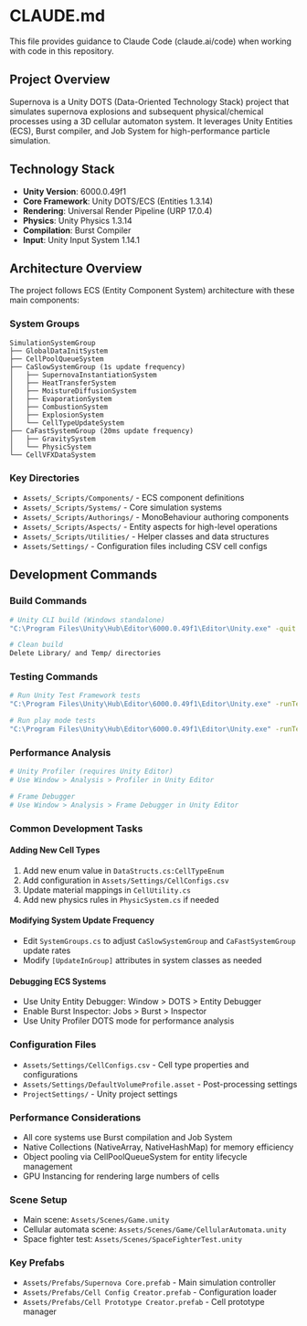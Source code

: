 # CLAUDE.md

This file provides guidance to Claude Code (claude.ai/code) when working with code in this repository.

## Project Overview

Supernova is a Unity DOTS (Data-Oriented Technology Stack) project that simulates supernova explosions and subsequent physical/chemical processes using a 3D cellular automaton system. It leverages Unity Entities (ECS), Burst compiler, and Job System for high-performance particle simulation.

## Technology Stack

- **Unity Version**: 6000.0.49f1
- **Core Framework**: Unity DOTS/ECS (Entities 1.3.14)
- **Rendering**: Universal Render Pipeline (URP 17.0.4)
- **Physics**: Unity Physics 1.3.14
- **Compilation**: Burst Compiler
- **Input**: Unity Input System 1.14.1

## Architecture Overview

The project follows ECS (Entity Component System) architecture with these main components:

### System Groups
```
SimulationSystemGroup
├── GlobalDataInitSystem
├── CellPoolQueueSystem
├── CaSlowSystemGroup (1s update frequency)
│   ├── SupernovaInstantiationSystem
│   ├── HeatTransferSystem
│   ├── MoistureDiffusionSystem
│   ├── EvaporationSystem
│   ├── CombustionSystem
│   ├── ExplosionSystem
│   └── CellTypeUpdateSystem
├── CaFastSystemGroup (20ms update frequency)
│   ├── GravitySystem
│   └── PhysicSystem
└── CellVFXDataSystem
```

### Key Directories
- `Assets/_Scripts/Components/` - ECS component definitions
- `Assets/_Scripts/Systems/` - Core simulation systems
- `Assets/_Scripts/Authorings/` - MonoBehaviour authoring components
- `Assets/_Scripts/Aspects/` - Entity aspects for high-level operations
- `Assets/_Scripts/Utilities/` - Helper classes and data structures
- `Assets/Settings/` - Configuration files including CSV cell configs

## Development Commands

### Build Commands
```bash
# Unity CLI build (Windows standalone)
"C:\Program Files\Unity\Hub\Editor\6000.0.49f1\Editor\Unity.exe" -quit -batchmode -buildWindows64Player "Builds/Windows/Supernova.exe"

# Clean build
Delete Library/ and Temp/ directories
```

### Testing Commands
```bash
# Run Unity Test Framework tests
"C:\Program Files\Unity\Hub\Editor\6000.0.49f1\Editor\Unity.exe" -runTests -testPlatform EditMode -testResults Results.xml

# Run play mode tests
"C:\Program Files\Unity\Hub\Editor\6000.0.49f1\Editor\Unity.exe" -runTests -testPlatform PlayMode -testResults Results.xml
```

### Performance Analysis
```bash
# Unity Profiler (requires Unity Editor)
# Use Window > Analysis > Profiler in Unity Editor

# Frame Debugger
# Use Window > Analysis > Frame Debugger in Unity Editor
```

### Common Development Tasks

#### Adding New Cell Types
1. Add new enum value in `DataStructs.cs:CellTypeEnum`
2. Add configuration in `Assets/Settings/CellConfigs.csv`
3. Update material mappings in `CellUtility.cs`
4. Add new physics rules in `PhysicSystem.cs` if needed

#### Modifying System Update Frequency
- Edit `SystemGroups.cs` to adjust `CaSlowSystemGroup` and `CaFastSystemGroup` update rates
- Modify `[UpdateInGroup]` attributes in system classes as needed

#### Debugging ECS Systems
- Use Unity Entity Debugger: Window > DOTS > Entity Debugger
- Enable Burst Inspector: Jobs > Burst > Inspector
- Use Unity Profiler DOTS mode for performance analysis

### Configuration Files
- `Assets/Settings/CellConfigs.csv` - Cell type properties and configurations
- `Assets/Settings/DefaultVolumeProfile.asset` - Post-processing settings
- `ProjectSettings/` - Unity project settings

### Performance Considerations
- All core systems use Burst compilation and Job System
- Native Collections (NativeArray, NativeHashMap) for memory efficiency
- Object pooling via CellPoolQueueSystem for entity lifecycle management
- GPU Instancing for rendering large numbers of cells

### Scene Setup
- Main scene: `Assets/Scenes/Game.unity`
- Cellular automata scene: `Assets/Scenes/Game/CellularAutomata.unity`
- Space fighter test: `Assets/Scenes/SpaceFighterTest.unity`

### Key Prefabs
- `Assets/Prefabs/Supernova Core.prefab` - Main simulation controller
- `Assets/Prefabs/Cell Config Creator.prefab` - Configuration loader
- `Assets/Prefabs/Cell Prototype Creator.prefab` - Cell prototype manager